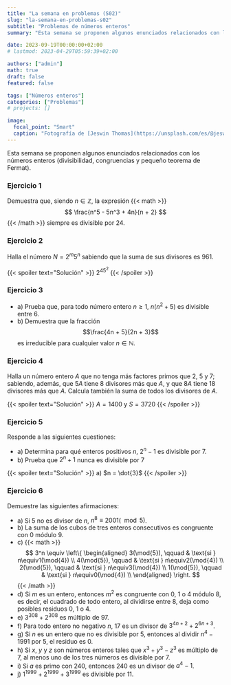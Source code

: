 ```yaml
---
title: "La semana en problemas (S02)"
slug: "la-semana-en-problemas-s02"
subtitle: "Problemas de números enteros"
summary: "Esta semana se proponen algunos enunciados relacionados con los números enteros (divisibilidad, congruencias y pequeño teorema de Fermat)."

date: 2023-09-19T00:00:00+02:00
# lastmod: 2023-04-29T05:59:39+02:00

authors: ["admin"]
math: true
draft: false
featured: false

tags: ["Números enteros"]
categories: ["Problemas"]
# projects: []

image:
  focal_point: "Smart"
  caption: "Fotografía de [Jeswin Thomas](https://unsplash.com/es/@jeswinthomas), disponible en [Unsplash](https://unsplash.com/es/fotos/hecib2an4T4)."
---
```


Esta semana se proponen algunos enunciados relacionados con los números enteros (divisibilidad, congruencias y pequeño teorema de Fermat).

### Ejercicio 1

Demuestra que, siendo $n\in\mathbb{Z}$, la expresión
{{< math >}}
    $$
        \frac{n^5 - 5n^3 + 4n}{n + 2}
    $$ 
{{< /math >}}
siempre es divisible por $24$.

### Ejercicio 2

Halla el número $N=2^m5^n$ sabiendo que la suma de sus divisores es $961$.

{{< spoiler text="Solución" >}}
$2^45^2$
{{< /spoiler >}}

### Ejercicio 3

- a) Prueba que, para todo número entero $n\geq 1$, $n(n^2 + 5)$ es divisible entre 6.
- b) Demuestra que la fracción $$\frac{4n + 5}{2n + 3}$$ es irreducible para cualquier valor $n\in\mathbb{N}$.

### Ejercicio 4

Halla un número entero $A$ que no tenga más factores primos que $2$, $5$ y $7$; sabiendo, además, que $5A$ tiene $8$ divisores más que $A$, y que $8A$ tiene $18$ divisores más que $A$. Calcula también la suma de todos los divisores de $A$.

{{< spoiler text="Solución" >}}
$A=1400$ y $S=3720$
{{< /spoiler >}}

### Ejercicio 5

Responde a las siguientes cuestiones:

- a) Determina para qué enteros positivos $n$, $2^n - 1$ es divisible por $7$.
- b) Prueba que $2^n + 1$ nunca es divisible por $7$

{{< spoiler text="Solución" >}}
a) $n = \dot{3}$
{{< /spoiler >}}

### Ejercicio 6

Demuestre las siguientes afirmaciones:

- a) Si $5$ no es divisor de $n$, $n^8\equiv 2001(\mod{5})$.
- b) La suma de los cubos de tres enteros consecutivos es congruente con $0$ módulo $9$.
- c)
{{< math >}}
    $$
        3^n \equiv
        \left\{
        \begin{aligned}
            3(\mod{5}), \qquad & \text{si } n\equiv1(\mod{4}) \\
            4(\mod{5}), \qquad & \text{si } n\equiv2(\mod{4}) \\
            2(\mod{5}), \qquad & \text{si } n\equiv3(\mod{4}) \\
            1(\mod{5}), \qquad & \text{si } n\equiv0(\mod{4}) \\
        \end{aligned}
        \right.
    $$
{{< /math >}}
- d) Si $m$ es un entero, entonces $m^2$ es congruente con $0$, $1$ o $4$ módulo $8$, es decir, el cuadrado de todo entero, al dividirse entre $8$, deja como posibles residuos $0$, $1$ o $4$.
- e) $3^{308} + 2^{308}$ es múltiplo de $97$.
- f) Para todo entero no negativo $n$, $17$ es un divisor de $3^{4n + 2} + 2^{6n + 3}$.
- g) Si $n$ es un entero que no es divisible por $5$, entonces al dividir $n^4 - 1991$ por $5$, el residuo es $0$.
- h) Si $x$, $y$ y $z$ son números enteros tales que $x^3 + y^3 - z^3$ es múltiplo de $7$, al menos uno de los tres números es divisible por $7$.
- i) Si $a$ es primo con $240$, entonces $240$ es un divisor de $a^4 - 1$.
- j) $1^{1999} + 2^{1999} + 3^{1999}$ es divisible por $11$. 
